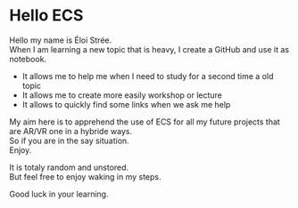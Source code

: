# Hello ECS
  
Hello my name is Éloi Strée.  
When I am learning a new topic that is heavy, I create a GitHub and use it as notebook.  

- It allows me to help me when I need to study for a second time a old topic
- It allows me to create more easily workshop or lecture  
- It allows to quickly find some links when we ask me help  


My aim here is to apprehend the use of ECS for all my future projects that are AR/VR one in a hybride ways.  
So if you are in the say situation.  
Enjoy.  


It is totaly random and unstored.   
But feel free to enjoy waking in my steps.  

Good luck in your learning.
